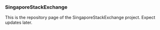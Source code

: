 ### SingaporeStackExchange

This is the repository page of the SingaporeStackExchange project. Expect updates later.
